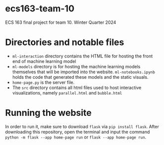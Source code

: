 # ecs163-team-10
ECS 163 final project for team 10. Winter Quarter 2024

# Directories and notable files
- ```ml-interaction``` directory contains the HTML file for hosting the front end of machine learning model
- ```ml-models``` directory is for hosting the machine learning models themselves that will be imported into the website. `ml-notebooks.ipynb` holds the code that generated these models and the static visuals.
- ```home-page.py``` is the server file.
- The `src` directory contains all html files used to host interactive visualizations, namely `parallel.html` and `bubble.html`

# Running the website
In order to run it, make sure to download `flask` via `pip install flask`. After downloading this repository, open the terminal and input the command `python -m flask --app home-page run` or `flask --app home-page run`.
